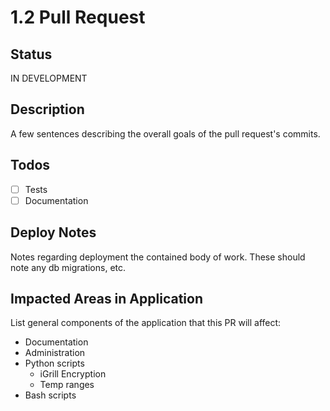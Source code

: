 # 1.2 Pull Request

## Status

IN DEVELOPMENT

## Description

A few sentences describing the overall goals of the pull request's commits.

## Todos

- [ ] Tests
- [ ] Documentation

## Deploy Notes

Notes regarding deployment the contained body of work.  These should note any db migrations, etc.

## Impacted Areas in Application

List general components of the application that this PR will affect:

- Documentation
- Administration
- Python scripts
  - iGrill Encryption
  - Temp ranges
- Bash scripts